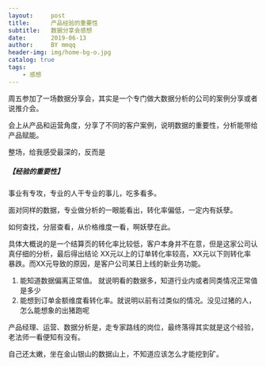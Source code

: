 ```yaml
---
layout:     post
title:      产品经验的重要性
subtitle:   数据分享会感想
date:       2019-06-13
author:     BY mmqq
header-img: img/home-bg-o.jpg
catalog: true
tags:
    - 感想
---
```



 
周五参加了一场数据分享会，其实是一个专门做大数据分析的公司的案例分享或者说推介会。

会上从产品和运营角度，分享了不同的客户案例，说明数据的重要性，分析能带给产品赋能。

整场，给我感受最深的，反而是 

##### 【经验的重要性】

事业有专攻，专业的人干专业的事儿，吃多看多。

面对同样的数据，专业做分析的一眼能看出，转化率偏低，一定内有妖孽。

如何查找，分层查看，从价格维度一看，啊妖孽在此。

具体大概说的是一个结算页的转化率比较低，客户本身并不在意，但是这家公司认真仔细的分析，最后得出结论 XX元以上的订单转化率较高，XX元以下则转化率暴跌。而XX元导致的原因，是客户公司某日上线的新业务功能。

1. 能知道数据偏离正常值。 就说明看的数据多，知道行业内或者同类情况正常值是多少
2. 能想到订单金额维度看转化率。就说明以前有过类似的情况。没见过猪的人，怎么能想象的出猪跑呢


产品经理、运营、数据分析是，走专家路线的岗位，最终落得其实就是这个经验，老法师一看便知有没有。

自己还太嫩，坐在金山银山的数据山上，不知道应该怎么才能挖到矿。




